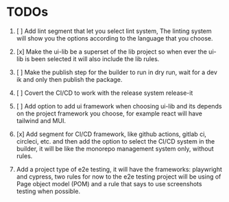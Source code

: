 # TODOs

1. [ ] Add lint segment that let you select lint system, The linting system will show you the options according to the language that you choose.

2. [x] Make the ui-lib be a superset of the lib project so when ever the ui-lib is been selected it will also include the lib rules.

3. [ ] Make the publish step for the builder to run in dry run, wait for a dev ik and only then publish the package.

4. [ ] Covert the CI/CD to work with the release system release-it

5. [ ] Add option to add ui framework when choosing ui-lib and its depends on the project framework you choose, for example react will have tailwind and MUI.

6. [x] Add segment for CI/CD framework, like github actions, gitlab ci, circleci, etc. and then add the option to select the CI/CD system in the builder, it will be like the monorepo management system only, without rules.
7. Add a project type of e2e testing, it will have the frameworks: playwright and cypress, two rules for now to the e2e testing project will be using of Page object model (POM) and a rule that says to use screenshots testing when possible.
